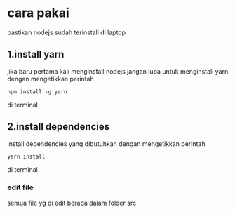# cara pakai
pastikan nodejs sudah terinstall di laptop

## 1.install yarn
jika baru pertama kali menginstall nodejs jangan lupa untuk menginstall yarn dengan mengetikkan perintah
```
npm install -g yarn
```
di terminal

## 2.install dependencies
install dependencies yang dibutuhkan dengan mengetikkan perintah
```
yarn install
```
di terminal

### edit file
semua file yg di edit berada dalam folder src